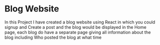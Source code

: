 <h1>Blog Website</h1>
In this Project I have created a blog website using React in which you could signup and Create a post and the blog would be displayed in the Home page, each blog do have a separate page giving all information about the blog including Who posted the blog at what time
